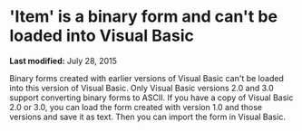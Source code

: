 
# 'Item' is a binary form and can't be loaded into Visual Basic

 **Last modified:** July 28, 2015

Binary forms created with earlier versions of Visual Basic can't be loaded into this version of Visual Basic. Only Visual Basic versions 2.0 and 3.0 support converting binary forms to ASCII. If you have a copy of Visual Basic 2.0 or 3.0, you can load the form created with version 1.0 and those versions and save it as text. Then you can import the form in Visual Basic.

